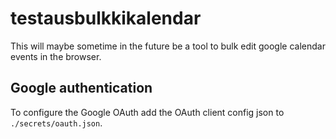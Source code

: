 # testausbulkkikalendar

This will maybe sometime in the future be a tool to bulk edit google calendar
events in the browser.

## Google authentication

To configure the Google OAuth add the OAuth client config json to
`./secrets/oauth.json`.
